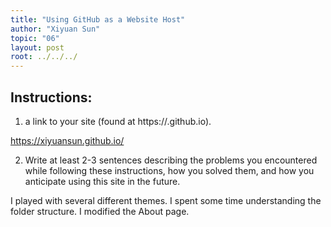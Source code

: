 ```yaml
---
title: "Using GitHub as a Website Host"
author: "Xiyuan Sun"
topic: "06"
layout: post
root: ../../../
---
```


## Instructions:

1. a link to your site (found at https://<your-username>.github.io). 

https://xiyuansun.github.io/



2. Write at least 2-3 sentences describing the problems you encountered while following these instructions, how you solved them, and how you anticipate using this site in the future. 

I played with several different themes. I spent some time understanding the folder structure. I modified the About page.

